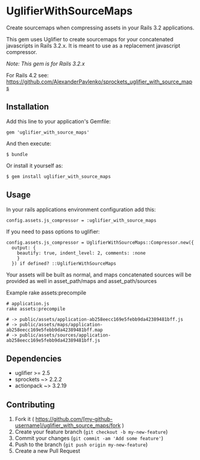 # UglifierWithSourceMaps

Create sourcemaps when compressing assets in your Rails 3.2 applications.

This gem uses Uglifier to create sourcemaps for your concatenated javascripts in Rails 3.2.x. It is meant to use as a replacement javascript compressor.

_Note: This gem is for Rails 3.2.x_

For Rails 4.2 see: https://github.com/AlexanderPavlenko/sprockets_uglifier_with_source_maps

## Installation

Add this line to your application's Gemfile:

    gem 'uglifier_with_source_maps'

And then execute:

    $ bundle

Or install it yourself as:

    $ gem install uglifier_with_source_maps

## Usage

In your rails applications environment configuration add this:

```
config.assets.js_compressor = :uglifier_with_source_maps
```

If you need to pass options to uglifier:

```
config.assets.js_compressor = UglifierWithSourceMaps::Compressor.new({
  output: {
    beautify: true, indent_level: 2, comments: :none
    }
  }) if defined? ::UglifierWithSourceMaps
```


Your assets will be built as normal, and maps concatenated sources will be provided as well in asset\_path/maps and asset\_path/sources

Example
rake assets:precompile

```
# application.js
rake assets:precompile

# -> public/assets/application-ab258eecc169e5febb9da42389481bff.js
# -> public/assets/maps/application-ab258eecc169e5febb9da42389481bff.map
# -> public/assets/sources/application-ab258eecc169e5febb9da42389481bff.js

```

## Dependencies
* uglifier    >= 2.5
* sprockets   ~> 2.2.2
* actionpack  ~> 3.2.19

## Contributing

1. Fork it ( https://github.com/[my-github-username]/uglifier_with_source_maps/fork )
2. Create your feature branch (`git checkout -b my-new-feature`)
3. Commit your changes (`git commit -am 'Add some feature'`)
4. Push to the branch (`git push origin my-new-feature`)
5. Create a new Pull Request
